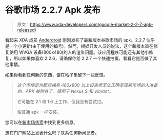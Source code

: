 # 谷歌市场 2.2.7 Apk 发布

> 原文：<https://www.xda-developers.com/google-market-2-2-7-apk-released/>

看起来 XDA 成员 [Anderdroid](http://forum.xda-developers.com/member.php?u=2240580) 刚刚发布了最新版本谷歌市场的 apk。2.2.7 似乎是一个小更新(由于使用的编号)。然而，根据开发人员的说法，这个新版本旨在修复使用 WVGA 设备(800x480)的人的渲染问题。该应用程序可能还有其他小修复，所以如果你喜欢 2.2.6，请确保你给 2.2.7 一个快速拍摄，看看它是否做了其他事情。

如果你看到任何新的东西，请在帖子里留下一些反馈。

> *这个市场是为那些拥有 480x800 以上设备但无法正确呈现新市场的人准备的。APK 被附身了。适用于 Nexus S 和 Vibrant。*
> 
> 它可能在 2.1 和 1.6 上工作，但我没有尝试过。
> 
> 像普通 apk 一样安装。

您可以在[新市场线索](http://forum.xda-developers.com/showthread.php?t=877330)中找到更多信息。

想在门户网站上发表什么吗？联系任何新闻记者。